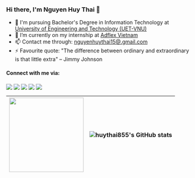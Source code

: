 ### Hi there, I'm Nguyen Huy Thai 👋
- 🌱 I'm pursuing Bachelor's Degree in Information Technology at [University of Engineering and Technology (UET-VNU)](https://uet.vnu.edu.vn/)
- 🔭 I’m currently on my internship at [Adflex Vietnam](https://adflex.vn/)
- 📫 Contact me through: [nguyenhuythai15@.gmail.com](mailto:nguyenhuythai15@gmail.com)
- ⚡ Favourite quote: "The difference between ordinary and extraordinary is that little extra" – Jimmy Johnson

#### Connect with me via: 
<a href="https://github.com/huythai855" target="blank"><img align="center" src="https://img.shields.io/badge/-huythai855-1C1C1C?logo=github&logoColor=white"/></a>
<a href="https://www.linkedin.com/in/huythai855/" target="blank"><img align="center" src="https://img.shields.io/badge/-huythai855-0077B5?logo=linkedin&logoColor=white" /></a>
<a href="https://www.facebook.com/huythai855/" target="blank"><img align="center" src="https://img.shields.io/badge/-Nguy%E1%BB%85n%20Huy%20Th%C3%A1i-4267b2?logo=facebook&logoColor=white"/></a>
<a href="https://www.instagram.com/__ng_h_thai/" target="blank"><img align="center" src="https://img.shields.io/badge/-__ng_h_thai-F67A00?logo=instagram&logoColor=white" /></a>
<a href="https://discord.com/huythai#3211" target="blank"><img align="center" src="https://img.shields.io/badge/-Charlie-436EEE?logo=discord&logoColor=white" /></a>

| <img src="https://scontent.fhan5-10.fna.fbcdn.net/v/t39.30808-6/295777656_7712273932176973_362980937635197664_n.jpg?_nc_cat=101&ccb=1-7&_nc_sid=730e14&_nc_ohc=tpAd9PGIDEIAX_x-Vhq&_nc_ht=scontent.fhan5-10.fna&oh=00_AT_9xtNSK-35ZpnfmeaE48GETbAlVqEudVAedqzyrWjS6A&oe=62F5633D" width="200" height="200"> | ![huythai855's GitHub stats](https://github-readme-stats.vercel.app/api?username=huythai855&show_icons=true) |
| ------------- | ------------- |
